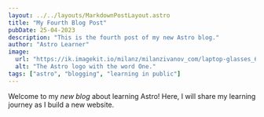 ```yaml
---
layout: ../../layouts/MarkdownPostLayout.astro
title: "My Fourth Blog Post"
pubDate: 25-04-2023
description: "This is the fourth post of my new Astro blog."
author: "Astro Learner"
image:
  url: "https://ik.imagekit.io/milanz/milanzivanov_com/laptop-glasses_6MoCrSz_xkM___1__7db87K7nR.webp?updatedAt=1642165580402.jpeg"
  alt: "The Astro logo with the word One."
tags: ["astro", "blogging", "learning in public"]
---
```


Welcome to my _new blog_ about learning Astro! Here, I will share my learning journey as I build a new website.
